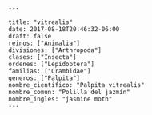 
      ---

      title: "vitrealis"
      date: 2017-08-18T20:46:32-06:00
      draft: false
      reinos: ["Animalia"]
      divisiones: ["Arthropoda"]
      clases: ["Insecta"]
      ordenes: ["Lepidoptera"]
      familias: ["Crambidae"]
      generos: ["Palpita"]
      nombre_cientifico: "Palpita vitrealis"
      nombre_comun: "Polilla del jazmín"
      nombre_ingles: "jasmine moth"
      ---

      